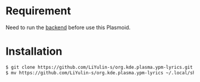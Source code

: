 # Requirement
Need to run the [backend](https://github.com/LiYulin-s/ypm-lyrics-backend) before use this Plasmoid.

# Installation
```sh
$ git clone https://github.com/LiYulin-s/org.kde.plasma.ypm-lyrics.git
$ mv https://github.com/LiYulin-s/org.kde.plasma.ypm-lyrics ~/.local/share/plasma/plasmoid/
```

